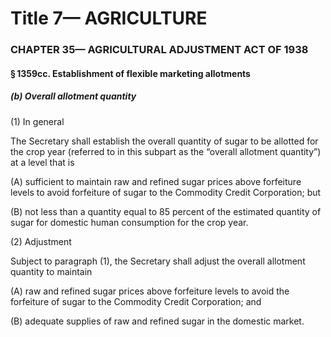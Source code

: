 
# Title 7— AGRICULTURE
### CHAPTER 35— AGRICULTURAL ADJUSTMENT ACT OF 1938
#### § 1359cc. Establishment of flexible marketing allotments
##### (b) Overall allotment quantity

(1) In general

The Secretary shall establish the overall quantity of sugar to be allotted for the crop year (referred to in this subpart as the “overall allotment quantity”) at a level that is

(A) sufficient to maintain raw and refined sugar prices above forfeiture levels to avoid forfeiture of sugar to the Commodity Credit Corporation; but

(B) not less than a quantity equal to 85 percent of the estimated quantity of sugar for domestic human consumption for the crop year.

(2) Adjustment

Subject to paragraph (1), the Secretary shall adjust the overall allotment quantity to maintain

(A) raw and refined sugar prices above forfeiture levels to avoid the forfeiture of sugar to the Commodity Credit Corporation; and

(B) adequate supplies of raw and refined sugar in the domestic market.
